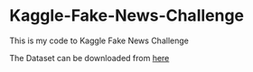 # Kaggle-Fake-News-Challenge

This is my code to Kaggle Fake News Challenge

The Dataset can be downloaded from [here](https://www.kaggle.com/c/fake-news/data)
